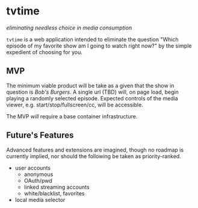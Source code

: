 # tvtime
_eliminating needless choice in media consumption_

`tvtime` is a web application intended to eliminate the question "Which episode of my favorite show am I going to watch right now?" by the simple expedient of choosing for you.

## MVP
The minimum viable product will be take as a given that the show in question is _Bob's Burgers_. A single url (TBD) will, on page load, begin playing a randomly selected episode. Expected controls of the media viewer, e.g. start/stop/fullscreen/cc, will be accessible. 

The MVP _will_ require a base container infrastructure.

## Future's Features
Advanced features and extensions are imagined, though no roadmap is currently implied, nor should the following be taken as priority-ranked.

- user accounts
    - anonymous
    - OAuth/pwd
    - linked streaming accounts
    - white/blacklist, favorites
- local media selector

    
    